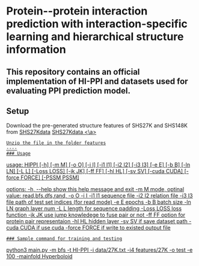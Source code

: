 # Protein--protein interaction prediction with interaction-specific learning and hierarchical structure information
This repository contains an official implementation of HI-PPI and datasets used for evaluating PPI prediction model.
----
## Setup
Download the pre-generated structure features of SHS27K and SHS148K from [SHS27Kdata](https://drive.google.com/file/d/1SEplMBH36521XsG0yIDLY7X5xRaN7Ekb/view?usp=sharing) <a href='https://drive.google.com/file/d/1SEplMBH36521XsG0yIDLY7X5xRaN7Ekb/view?usp=sharing'>SHS27Kdata <\a>
```
Unzip the file in the folder features
----
### Usage

```
usage: HIPPI [-h] [-m M] [-o O] [-i I] [-i1 I1] [-i2 I2] [-i3 I3] [-e E] [-b B] [-ln LN] [-L L]
            [-Loss LOSS] [-jk JK] [-ff FF] [-hl HL] [-sv SV] [-cuda CUDA] [-force FORCE]
            [-PSSM PSSM]

options:
  -h, --help    show this help message and exit
  -m M          mode, optinal value: read,bfs,dfs,rand,
  -o O
  -i I
  -i1 I1        sequence file
  -i2 I2        relation file
  -i3 I3        file path of test set indices (for read mode)
  -e E          epochs
  -b B          batch size
  -ln LN        graph layer num
  -L L          length for sequence padding
  -Loss LOSS    loss function
  -jk JK        use jump knowledege to fuse pair or not
  -ff FF        option for protein pair representaion
  -hl HL        hidden layer
  -sv SV        if save dataset path
  -cuda CUDA    if use cuda
  -force FORCE  if write to existed output file
```
### Sample command for training and testing
```
python3 main.py -m bfs -t HI-PPI -i data/27K.txt -i4 features/27K -o test -e 100 -mainfold Hyperboloid
```


